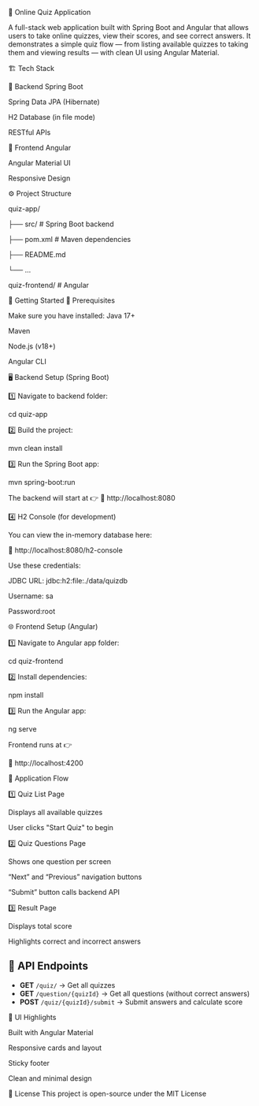 🧠 Online Quiz Application

A full-stack web application built with Spring Boot and Angular that allows users to take online quizzes, view their scores, and see correct answers.
It demonstrates a simple quiz flow — from listing available quizzes to taking them and viewing results — with clean UI using Angular Material.

🏗️ Tech Stack

🔹 Backend
Spring Boot
 
Spring Data JPA (Hibernate)

H2 Database (in file mode)

RESTful APIs

🔹 Frontend
Angular 

Angular Material UI

Responsive Design

⚙️ Project Structure

quiz-app/

 ├── src/                       # Spring Boot backend
                              
 ├── pom.xml                    # Maven dependencies

 ├── README.md

 └── ...

quiz-frontend/                  # Angular


🚀 Getting Started
🧩 Prerequisites

Make sure you have installed:
Java 17+

Maven

Node.js (v18+)

Angular CLI


🖥️ Backend Setup (Spring Boot)

1️⃣ Navigate to backend folder:

cd quiz-app

2️⃣ Build the project:

mvn clean install

3️⃣ Run the Spring Boot app:

mvn spring-boot:run


The backend will start at 👉
📍 http://localhost:8080

4️⃣ H2 Console (for development)

You can view the in-memory database here:

📍 http://localhost:8080/h2-console

Use these credentials:

JDBC URL: jdbc:h2:file:./data/quizdb

Username: sa

Password:root


🌐 Frontend Setup (Angular)

1️⃣ Navigate to Angular app folder:

cd quiz-frontend

2️⃣ Install dependencies:

npm install

3️⃣ Run the Angular app:

ng serve


Frontend runs at 👉

📍 http://localhost:4200

🧭 Application Flow

1️⃣ Quiz List Page

Displays all available quizzes

User clicks "Start Quiz" to begin

2️⃣ Quiz Questions Page

Shows one question per screen

“Next” and “Previous” navigation buttons

“Submit” button calls backend API

3️⃣ Result Page

Displays total score

Highlights correct and incorrect answers

## 🧠 API Endpoints

- **GET** `/quiz/` → Get all quizzes  
- **GET** `/question/{quizId}` → Get all questions (without correct answers)  
- **POST** `/quiz/{quizId}/submit` → Submit answers and calculate score  


🎨 UI Highlights

Built with Angular Material

Responsive cards and layout

Sticky footer

Clean and minimal design

🏁 License
This project is open-source under the MIT License
